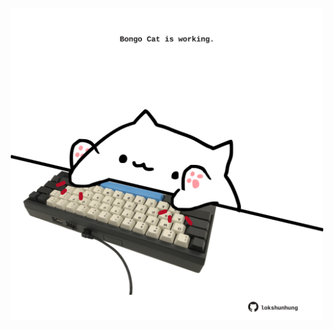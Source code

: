 <!-- built at 29/07/2023, 16:00:46 UTC -->
<p align="center">
  <img width="500" height="500" src="./ReadmeImage.svg">
</p>
